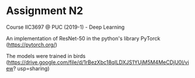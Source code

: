 # Assignment N2
Course IIC3697 @ PUC (2019-1) - Deep Learning

An implementation of ResNet-50 in the python's library PyTorck (https://pytorch.org/)

The models were trained in birds (https://drive.google.com/file/d/1rBezXbc18qILDXJS1YUjM5M4MeCDjU0l/view?
usp=sharing)






